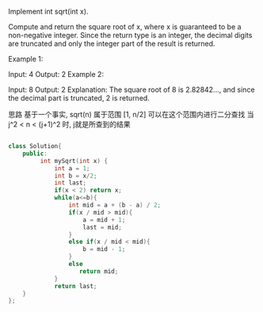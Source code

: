 Implement int sqrt(int x).

Compute and return the square root of x, where x is guaranteed to be a non-negative integer.
Since the return type is an integer, the decimal digits are truncated and only the integer part of the result is returned.

Example 1:

Input: 4
Output: 2
Example 2:

Input: 8
Output: 2
Explanation: The square root of 8 is 2.82842..., and since
             the decimal part is truncated, 2 is returned.

思路
    基于一个事实, sqrt(n) 属于范围 [1, n/2]
    可以在这个范围内进行二分查找
    当  j^2 < n < (j+1)^2 时, j就是所查到的结果

```cpp

class Solution{
    public:
         int mySqrt(int x) {
             int a = 1;
             int b = x/2;
             int last;
             if(x < 2) return x;
             while(a<=b){
                 int mid = a + (b - a) / 2;
                 if(x / mid > mid){
                     a = mid + 1;
                     last = mid;
                 }
                 else if(x / mid < mid){
                     b = mid - 1;
                 }
                 else
                    return mid;
             }
             return last;
    }
};

```
